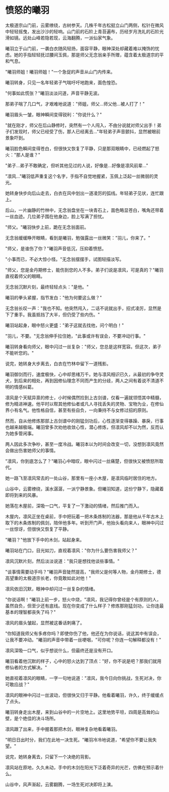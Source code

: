 # 愤怒的曦羽

太极道宗山门前，云雾缭绕，古树参天。几株千年古松挺立山门两侧，松针在微风中轻轻摇曳，发出沙沙的轻响。山门前的石阶上青苔遍布，历经岁月洗礼的石阶光滑如镜。远处山峰若隐若现，云海翻腾，一派仙家气象。

曦羽立于山门前，一袭白衣随风轻扬，面容平静，眼神深处却藏着难以掩饰的忧虑。她的手指轻轻抚过腰间玉佩，那是师父无念翁亲手所赠，蕴含着太极道宗的平和气息。

"曦羽师姐！曦羽师姐！"一个急促的声音从山门内传来。

曦羽转身，只见一名年轻弟子气喘吁吁地跑来，面色惶恐。

"何事如此慌张？"曦羽淡淡问道，声音平静无波。

那弟子喘了几口气，才艰难地说道："师姐，师父...师父他...被人打了！"

曦羽眉头一皱，眼神瞬间变得锐利："你说什么？"

"就在刚才，师父在后山静修时，突然有一个人闯入，不由分说就对师父出手！弟子们发现时，师父已经受了伤，那人已经离去..."年轻弟子声音颤抖，显然被眼前景象吓到。

曦羽脸色瞬间变得苍白，但很快又恢复了平静，只是那双眼睛中，已经燃起了怒火："那人是谁？"

"弟子...弟子不敢确定，但听其他见过的人说，好像是...好像是凛风前辈..."

"凛风..."曦羽低声重复这个名字，手指不自觉地握紧，玉佩上泛起一丝微弱的灵光。

她转身快步向后山走去，白衣在风中划出一道凌厉的弧线。年轻弟子见状，连忙跟上。

后山，一片幽静的竹林中，无念翁盘坐在一块青石上，面色略显苍白，嘴角还带着一丝血迹。几位弟子围在他身边，脸上写满了担忧。

"师父。"曦羽快步上前，跪在无念翁面前。

无念翁缓缓睁开眼睛，看到是曦羽，勉强露出一丝微笑："羽儿，你来了。"

"师父，是谁伤了你？"曦羽声音低沉，压抑着愤怒。

"小事而已，不必大惊小怪。"无念翁摆摆手，试图轻描淡写。

"师父，您是金丹期修士，能伤到您的人不多。弟子们说是凛风，可是真的？"曦羽直视着师父的眼睛。

无念翁沉默片刻，最终轻轻点头："是他。"

曦羽的拳头紧握，指节发白："他为何要这么做？"

无念翁长叹一声："我也不知。他突然闯入，二话不说就出手，招式凌厉，显然是下了重手。我虽抵挡了大半，但仍受了些内伤。"

曦羽站起身，眼中怒火更盛："弟子这就去找他，问个明白！"

"羽儿，不要。"无念翁伸手拉住她，"此事或许有误会，不要冲动行事。"

曦羽转身看向师父，眼中闪过一丝复杂："师父，您总是这样宽容。但这次，弟子不能听您的。"

说完，她转身大步离去，白衣在竹林中留下一道残影。

曦羽御剑而行，速度极快，心中却思绪万千。她与凛风相识已久，从最初的争夺灵犬，到后来的相处，再到因修仙理念不同而产生的分歧，两人之间有着说不清道不明的情感纠葛。

凛风是个天赋异禀的修士，小时候偶然捡到上古剑谱，仅看一遍就领悟其中精髓，修为精进神速。他平时以帮其他修仙者或凡人寻找丢失的灵物、宝物为业，在修仙界小有名气。他性格自信，甚至有些自负，一向秉持不与女修过招的原则。

然而，自从他修炼那部上古剑谱中的刚猛剑功后，心性逐渐变得暴躁、暴戾，行事也越来越极端。曦羽曾多次劝他收敛心性，潜心修炼，但凛风却不以为然，反而认为她多管闲事。

两人因此多次争吵，甚至一度冷战。曦羽本以为时间会改变一切，没想到凛风竟然会做出伤害她师父的事情。

"凛风，你到底怎么了？"曦羽心中暗叹，眼中闪过一丝痛楚，但很快又被愤怒所取代。

她一路飞至凛风常去的一处山谷，那里有一座小木屋，是凛风临时居住的地方。

山谷中，云雾缭绕，溪水潺潺，一派宁静景象。但曦羽知道，这份宁静下，隐藏着即将到来的风暴。

她落在木屋前，深吸一口气，平复了一下激动的情绪，然后推门而入。

木屋内，凛风正坐在桌前，手中把玩着一把木条炼制的法器，那是他从千年古木上取下的木条炼制的佩剑，陪伴他多年。听到开门声，他抬头看向来人，眼神中闪过一丝惊讶，但很快又恢复了平静。

"曦羽？"他放下手中的木剑，站起身来。

曦羽站在门口，目光如刀，直视着凛风："你为什么要伤害我师父？"

凛风沉默片刻，然后淡淡说道："我只是想找他谈些事情。"

"谈事情需要动手吗？"曦羽声音陡然提高，"我师父是何等人物，金丹期修士，德高望重的太极道宗长老，你竟敢如此对他！"

凛风依旧沉默，眼神中却闪过一丝复杂的情绪。

"你说话啊！"曦羽上前一步，怒火中烧，"凛风，我记得你曾经是个有原则的人，虽然自负，但至少还有底线。现在你变成了什么样子？修炼那刚猛剑功，让你连最基本的理智都丧失了吗？"

凛风的眉头皱起，显然被这番话刺痛了。

"你知道我师父有多疼你吗？即使你伤了他，他还在为你说话，说这其中有误会，让我不要冲动。"曦羽的声音中带着一丝哽咽，"可你呢？你连一句解释都没有！"

凛风深吸一口气，似乎想说什么，但最终还是没有开口。

曦羽看着他沉默的样子，心中的怒火达到了顶点："好，你不说是吧？那我们就用修仙者的方式解决。"

她直视着凛风的眼睛，一字一句地说道："凛风，我今日向你挑战，生死对决，你可敢应战？"

凛风的眼神中闪过一丝波动，但很快又归于平静。他看着曦羽，许久，终于缓缓点了点头。

曦羽转身走出木屋，来到山谷中的一片空地上。这里地势平坦，四周是高耸的山壁，是个绝佳的决斗场所。

凛风跟了出来，手中握着那把木剑，眼神复杂地看着曦羽。

"明日日出时分，我们在此地一决生死。"曦羽冷冷地说道，"希望你不要让我失望。"

说完，她转身离去，只留下一个决绝的背影。

凛风站在原地，久久未动，手中的木剑在阳光下泛着奇异的光芒，仿佛在预示着什么。

山谷中，风声渐起，云雾翻腾，一场生死对决即将上演。